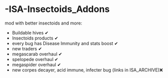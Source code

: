 # -ISA-Insectoids_Addons

mod with better insectoids and more:
- Buildable hives ✔
- Insectoids products ✔
- every bug has Disease Immunity and stats boost ✔
- new traders ✔
- megascarab overhaul ✔
- spelopede overhaul ✔
- megaspider overhaul ✔
- new corpes decayer, acid immune, infecter bug (links in ISA_ARCHIVE)❌
